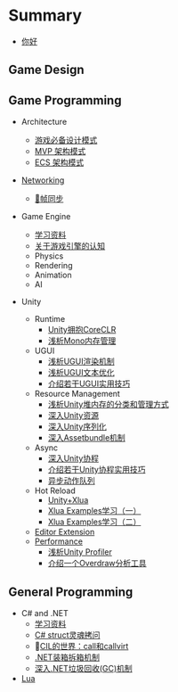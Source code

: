 # Summary

* [你好](README.md)

## Game Design

## Game Programming
* Architecture
  * [游戏必备设计模式](GamePlay/Pattern/CommonPatternsCollection.md)
  * [MVP 架构模式](GamePlay/Pattern/MVP.md)
  * [ECS 架构模式](GamePlay/Pattern/ECS.md)

* [Networking](GamePlay/Network/README.md)
    * [🔴帧同步](GamePlay/Network/FrameLockStepSync.md)

* Game Engine
  * [学习资料](GameEngine/GameEngineLearningMaterial.md)
  * [关于游戏引擎的认知](GameEngine/AboutGameEngine.md)
  * Physics
  * Rendering
  * Animation
  * AI

* Unity
  * Runtime
    * [Unity拥抱CoreCLR](GamePlay/Unity/Runtime/MonoOrCLR.md)
    * [浅析Mono内存管理](GamePlay/Unity/Runtime/DiveIntoMonoMemory.md)
  * UGUI
    * [浅析UGUI渲染机制](GamePlay/Unity/UGUI/UGUIRenderSystem.md)
    * [浅析UGUI文本优化](GamePlay/Unity/UGUI/UGUIOptimization_TextFont.md)
    * [介绍若干UGUI实用技巧](GamePlay/Unity/UGUI/UGUITipsOnHowTo.md)
  * Resource Management
    * [浅析Unity堆内存的分类和管理方式](GamePlay/Unity/Asset/README.md)
    * [深入Unity资源](GamePlay/Unity/Asset/DiveIntoUnityAsset.md)
    * [深入Unity序列化](GamePlay/Unity/Asset/DiveIntoUnitySerialization.md)
    * [深入Assetbundle机制](GamePlay/Unity/Asset/DiveIntoAssetBundle.md)
  * Async
    * [深入Unity协程](GamePlay/Unity/Coroutine/DiveIntoUnityCoroutine.md)
    * [介绍若干Unity协程实用技巧](GamePlay/Unity/Coroutine/CodeHappilyWithUnityCoroutine.md)
    * [异步动作队列](GamePlay/Unity/Coroutine/CreateUsefulActionSequence.md)
  * Hot Reload
    * [Unity+Xlua](Lua/Xlua/CodeHappierWithXlua.md)
    * [Xlua Examples学习（一）](Lua/Xlua/XluaExampleNotes.md)
    * [Xlua Examples学习（二）](Lua/Xlua/XluaExampleNotes02.md)
  * [Editor Extension](GamePlay/Unity/EditorExtension/README.md)
  * [Performance](GamePlay/Unity/PerformanceOptimizition/README.md)
    * [浅析Unity Profiler](GamePlay/Unity/PerformanceOptimizition/HowToUseProfilerCorrectly.md)
    * [介绍一个Overdraw分析工具](GamePlay/Unity/PerformanceOptimizition/CreateUsefulOverdrawIndicator.md)

## General Programming

* C# and .NET
  * [学习资料](DotNet/Readme.md)
  * [C# struct灵魂拷问](DotNet/dotNetStructQuestions.md)
  * 🔴[CIL的世界：call和callvirt](https://github.com/stakx/ecma-335/blob/master/docs/i.12.1.6.2.4-calling-methods.md)
  * [.NET装箱拆箱机制](DotNet/dotNetBoxing.md)
  * [深入.NET垃圾回收(GC)机制](DotNet/dotNetGC.md)
* [Lua](Lua/LuaNotes.md)
